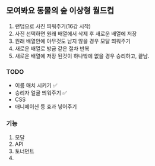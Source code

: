 ## 모여봐요 동물의 숲 이상형 월드컵
1. 랜덤으로 사진 띄워주기(16강 시작)
2. 사진 선택하면 원래 배열에서 삭제 후 새로운 배열에 저장
3. 원래 배열안에 아무것도 남지 않을 경우 모달 띄워주기
4. 새로운 배열로 방금 같은 절차 반복
5. 새로운 배열에 저장 된것이 하나밖에 없을 경우 승리하고, 끝남.

### TODO
- 이름 매치 시키기 ✅ 
- 승리자 얼굴 띄워주기 ✅
- CSS
- 애니메이션 등 효과 넣어주기

### 기능
1. 모달
2. API
3. 토너먼트
4. 